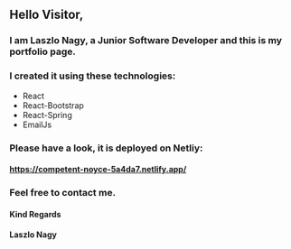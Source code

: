 ## Hello Visitor,

### I am Laszlo Nagy, a Junior Software Developer and this is my portfolio page.

### I created it using these technologies:
- React
- React-Bootstrap
- React-Spring
- EmailJs

### Please have a look, it is deployed on Netliy:

#### https://competent-noyce-5a4da7.netlify.app/

### Feel free to contact me.

#### Kind Regards

#### Laszlo Nagy